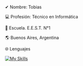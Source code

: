 ✔ Nombre: Tobias 

💻 Profesión: Técnico en Informática 

🏫 Escuela. E.E.S.T. N°1 

🌎 Buenos Aires, Argentina 
 
🌐 Lenguajes 

[![My Skills](https://skillicons.dev/icons?i=html,css,arduino,discord,django,github,py,vscode,windows,mysql,git,kali)](https://skillicons.dev)
